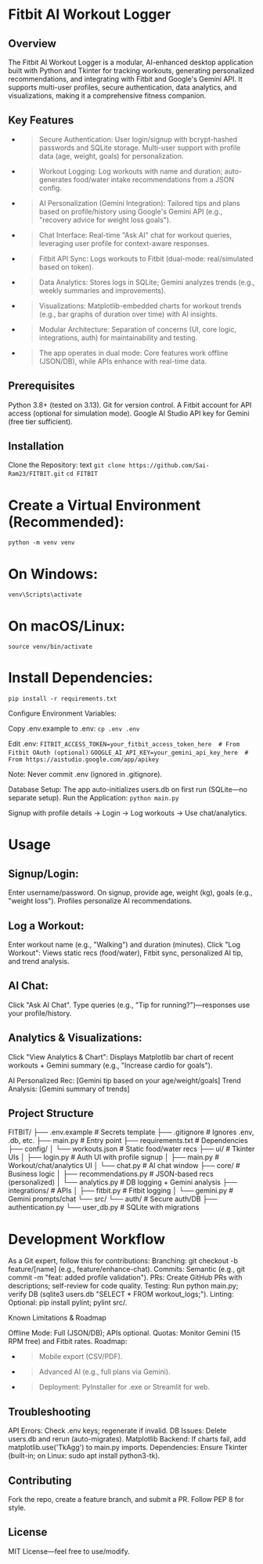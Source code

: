 # Fitbit AI Workout Logger

## Overview
The Fitbit AI Workout Logger is a modular, AI-enhanced desktop application built with Python and Tkinter for tracking workouts, generating personalized recommendations, and integrating with Fitbit and Google's Gemini API. It supports multi-user profiles, secure authentication, data analytics, and visualizations, making it a comprehensive fitness companion.

## Key Features
- > Secure Authentication: User login/signup with bcrypt-hashed passwords and SQLite storage. Multi-user support with profile data (age, weight, goals) for personalization.
- > Workout Logging: Log workouts with name and duration; auto-generates food/water intake recommendations from a JSON config.
- > AI Personalization (Gemini Integration): Tailored tips and plans based on profile/history using Google's Gemini API (e.g., "recovery advice for weight loss goals").
- > Chat Interface: Real-time "Ask AI" chat for workout queries, leveraging user profile for context-aware responses.
- > Fitbit API Sync: Logs workouts to Fitbit (dual-mode: real/simulated based on token).
- > Data Analytics: Stores logs in SQLite; Gemini analyzes trends (e.g., weekly summaries and improvements).
- > Visualizations: Matplotlib-embedded charts for workout trends (e.g., bar graphs of duration over time) with AI insights.
- > Modular Architecture: Separation of concerns (UI, core logic, integrations, auth) for maintainability and testing.
- > The app operates in dual mode: Core features work offline (JSON/DB), while APIs enhance with real-time data.

## Prerequisites
Python 3.8+ (tested on 3.13).
Git for version control.
A Fitbit account for API access (optional for simulation mode).
Google AI Studio API key for Gemini (free tier sufficient).

## Installation
Clone the Repository:
text
`git clone https://github.com/Sai-Ram23/FITBIT.git`
`cd FITBIT`

# Create a Virtual Environment (Recommended):
`python -m venv venv`
# On Windows:
`venv\Scripts\activate`
# On macOS/Linux:
`source venv/bin/activate`

# Install Dependencies:
`pip install -r requirements.txt`

Configure Environment Variables:

Copy .env.example to .env:
`cp .env .env`

Edit .env:
`FITBIT_ACCESS_TOKEN=your_fitbit_access_token_here  # From Fitbit OAuth (optional)`
`GOOGLE_AI_API_KEY=your_gemini_api_key_here  # From https://aistudio.google.com/app/apikey`

Note: Never commit .env (ignored in .gitignore).

Database Setup: The app auto-initializes users.db on first run (SQLite—no separate setup).
Run the Application:
`python main.py`

Signup with profile details → Login → Log workouts → Use chat/analytics.

# Usage
## Signup/Login:
Enter username/password.
On signup, provide age, weight (kg), goals (e.g., "weight loss").
Profiles personalize AI recommendations.

## Log a Workout:

Enter workout name (e.g., "Walking") and duration (minutes).
Click "Log Workout": Views static recs (food/water), Fitbit sync, personalized AI tip, and trend analysis.

## AI Chat:

Click "Ask AI Chat".
Type queries (e.g., "Tip for running?")—responses use your profile/history.

## Analytics & Visualizations:

Click "View Analytics & Chart": Displays Matplotlib bar chart of recent workouts + Gemini summary (e.g., "Increase cardio for goals").

AI Personalized Rec: [Gemini tip based on your age/weight/goals]
Trend Analysis: [Gemini summary of trends]
## Project Structure
FITBIT/
├── .env.example          # Secrets template
├── .gitignore            # Ignores .env, .db, etc.
├── main.py               # Entry point
├── requirements.txt      # Dependencies
├── config/
│   └── workouts.json     # Static food/water recs
├── ui/                   # Tkinter UIs
│   ├── login.py          # Auth UI with profile signup
│   ├── main.py           # Workout/chat/analytics UI
│   └── chat.py           # AI chat window
├── core/                 # Business logic
│   ├── recommendations.py # JSON-based recs (personalized)
│   └── analytics.py      # DB logging + Gemini analysis
├── integrations/         # APIs
│   ├── fitbit.py         # Fitbit logging
│   └── gemini.py         # Gemini prompts/chat
└── src/
    └── auth/             # Secure auth/DB
        ├── authentication.py
        └── user_db.py    # SQLite with migrations

# Development Workflow
As a Git expert, follow this for contributions:
Branching: git checkout -b feature/[name] (e.g., feature/enhance-chat).
Commits: Semantic (e.g., git commit -m "feat: added profile validation").
PRs: Create GitHub PRs with descriptions; self-review for code quality.
Testing: Run python main.py; verify DB (sqlite3 users.db "SELECT * FROM workout_logs;").
Linting: Optional: pip install pylint; pylint src/.

Known Limitations & Roadmap

Offline Mode: Full (JSON/DB); APIs optional.
Quotas: Monitor Gemini (15 RPM free) and Fitbit rates.
Roadmap:
- > Mobile export (CSV/PDF).
- > Advanced AI (e.g., full plans via Gemini).
- > Deployment: PyInstaller for .exe or Streamlit for web.

## Troubleshooting

API Errors: Check .env keys; regenerate if invalid.
DB Issues: Delete users.db and rerun (auto-migrates).
Matplotlib Backend: If charts fail, add matplotlib.use('TkAgg') to main.py imports.
Dependencies: Ensure Tkinter (built-in; on Linux: sudo apt install python3-tk).

## Contributing
Fork the repo, create a feature branch, and submit a PR. Follow PEP 8 for style.
## License
MIT License—feel free to use/modify.